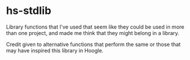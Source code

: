 # hs-stdlib

Library functions that I've used that seem like they could be used in more than one project, and made me think that they might belong in a library.

Credit given to alternative functions that perform the same or those that may have inspired this library in Hoogle.